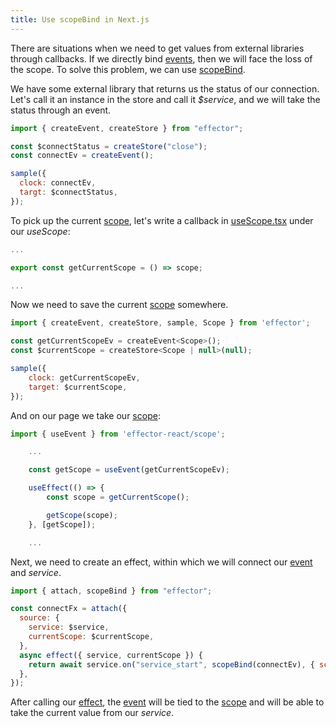 ```yaml
---
title: Use scopeBind in Next.js
---
```


There are situations when we need to get values from external libraries through callbacks.
If we directly bind [events](/en/api/effector/createEvent), then we will face the loss of the scope.
To solve this problem, we can use [scopeBind](/en/api/effector/scopeBind).

We have some external library that returns us the status of our connection.
Let's call it an instance in the store and call it _$service_, and we will take the status through an event.

```js
import { createEvent, createStore } from "effector";

const $connectStatus = createStore("close");
const connectEv = createEvent();

sample({
  clock: connectEv,
  targt: $connectStatus,
});
```

To pick up the current [scope](/en/api/effector/Scope), let's write a callback in [useScope.tsx](/en/recipes/nextjs/integrate) under our _useScope_:

```js
...

export const getCurrentScope = () => scope;

...
```

Now we need to save the current [scope](/en/api/effector/Scope) somewhere.

```js
import { createEvent, createStore, sample, Scope } from 'effector';

const getCurrentScopeEv = createEvent<Scope>();
const $currentScope = createStore<Scope | null>(null);

sample({
    clock: getCurrentScopeEv,
    target: $currentScope,
});
```

And on our page we take our [scope](/en/api/effector/Scope):

```js
import { useEvent } from 'effector-react/scope';

    ...

    const getScope = useEvent(getCurrentScopeEv);

    useEffect(() => {
        const scope = getCurrentScope();

        getScope(scope);
    }, [getScope]);

    ...

```

Next, we need to create an effect, within which we will connect our [event](/en/api/effector/createEvent) and _service_.

```js
import { attach, scopeBind } from "effector";

const connectFx = attach({
  source: {
    service: $service,
    currentScope: $currentScope,
  },
  async effect({ service, currentScope }) {
    return await service.on("service_start", scopeBind(connectEv), { scope: currentScope });
  },
});
```

After calling our [effect](/en/api/effector/createEffect), the [event](/en/api/effector/createEvent) will be tied to the [scope](/en/api/effector/Scope) and will be able to take the current value from our _service_.
